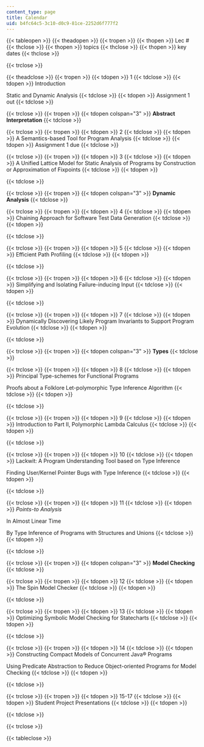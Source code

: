 ```yaml
---
content_type: page
title: Calendar
uid: b4fc64c5-3c10-d0c9-81ce-2252d6f777f2
---
```


{{< tableopen >}}
{{< theadopen >}}
{{< tropen >}}
{{< thopen >}}
Lec #
{{< thclose >}}
{{< thopen >}}
topics
{{< thclose >}}
{{< thopen >}}
key dates
{{< thclose >}}

{{< trclose >}}

{{< theadclose >}}
{{< tropen >}}
{{< tdopen >}}
1
{{< tdclose >}}
{{< tdopen >}}
Introduction  
  
Static and Dynamic Analysis
{{< tdclose >}}
{{< tdopen >}}
Assignment 1 out
{{< tdclose >}}

{{< trclose >}}
{{< tropen >}}
{{< tdopen colspan="3" >}}
**Abstract Interpretation**
{{< tdclose >}}

{{< trclose >}}
{{< tropen >}}
{{< tdopen >}}
2
{{< tdclose >}}
{{< tdopen >}}
A Semantics-based Tool for Program Analysis
{{< tdclose >}}
{{< tdopen >}}
Assignment 1 due
{{< tdclose >}}

{{< trclose >}}
{{< tropen >}}
{{< tdopen >}}
3
{{< tdclose >}}
{{< tdopen >}}
A Unified Lattice Model for Static Analysis of Programs by Construction or Approximation of Fixpoints
{{< tdclose >}}
{{< tdopen >}}

{{< tdclose >}}

{{< trclose >}}
{{< tropen >}}
{{< tdopen colspan="3" >}}
**Dynamic Analysis**
{{< tdclose >}}

{{< trclose >}}
{{< tropen >}}
{{< tdopen >}}
4
{{< tdclose >}}
{{< tdopen >}}
Chaining Approach for Software Test Data Generation
{{< tdclose >}}
{{< tdopen >}}

{{< tdclose >}}

{{< trclose >}}
{{< tropen >}}
{{< tdopen >}}
5
{{< tdclose >}}
{{< tdopen >}}
Efficient Path Profiling
{{< tdclose >}}
{{< tdopen >}}

{{< tdclose >}}

{{< trclose >}}
{{< tropen >}}
{{< tdopen >}}
6
{{< tdclose >}}
{{< tdopen >}}
Simplifying and Isolating Failure-inducing Input
{{< tdclose >}}
{{< tdopen >}}

{{< tdclose >}}

{{< trclose >}}
{{< tropen >}}
{{< tdopen >}}
7
{{< tdclose >}}
{{< tdopen >}}
Dynamically Discovering Likely Program Invariants to Support Program Evolution
{{< tdclose >}}
{{< tdopen >}}

{{< tdclose >}}

{{< trclose >}}
{{< tropen >}}
{{< tdopen colspan="3" >}}
**Types**
{{< tdclose >}}

{{< trclose >}}
{{< tropen >}}
{{< tdopen >}}
8
{{< tdclose >}}
{{< tdopen >}}
Principal Type-schemes for Functional Programs  
  
Proofs about a Folklore Let-polymorphic Type Inference Algorithm
{{< tdclose >}}
{{< tdopen >}}

{{< tdclose >}}

{{< trclose >}}
{{< tropen >}}
{{< tdopen >}}
9
{{< tdclose >}}
{{< tdopen >}}
Introduction to Part II, Polymorphic Lambda Calculus
{{< tdclose >}}
{{< tdopen >}}

{{< tdclose >}}

{{< trclose >}}
{{< tropen >}}
{{< tdopen >}}
10
{{< tdclose >}}
{{< tdopen >}}
Lackwit: A Program Understanding Tool based on Type Inference  
  
Finding User/Kernel Pointer Bugs with Type Inference
{{< tdclose >}}
{{< tdopen >}}

{{< tdclose >}}

{{< trclose >}}
{{< tropen >}}
{{< tdopen >}}
11
{{< tdclose >}}
{{< tdopen >}}
_Points-to Analysis_  
  
In Almost Linear Time  
  
By Type Inference of Programs with Structures and Unions
{{< tdclose >}}
{{< tdopen >}}

{{< tdclose >}}

{{< trclose >}}
{{< tropen >}}
{{< tdopen colspan="3" >}}
**Model Checking**
{{< tdclose >}}

{{< trclose >}}
{{< tropen >}}
{{< tdopen >}}
12
{{< tdclose >}}
{{< tdopen >}}
The Spin Model Checker
{{< tdclose >}}
{{< tdopen >}}

{{< tdclose >}}

{{< trclose >}}
{{< tropen >}}
{{< tdopen >}}
13
{{< tdclose >}}
{{< tdopen >}}
Optimizing Symbolic Model Checking for Statecharts
{{< tdclose >}}
{{< tdopen >}}

{{< tdclose >}}

{{< trclose >}}
{{< tropen >}}
{{< tdopen >}}
14
{{< tdclose >}}
{{< tdopen >}}
Constructing Compact Models of Concurrent Java® Programs  
  
Using Predicate Abstraction to Reduce Object-oriented Programs for Model Checking
{{< tdclose >}}
{{< tdopen >}}

{{< tdclose >}}

{{< trclose >}}
{{< tropen >}}
{{< tdopen >}}
15-17
{{< tdclose >}}
{{< tdopen >}}
Student Project Presentations
{{< tdclose >}}
{{< tdopen >}}

{{< tdclose >}}

{{< trclose >}}

{{< tableclose >}}